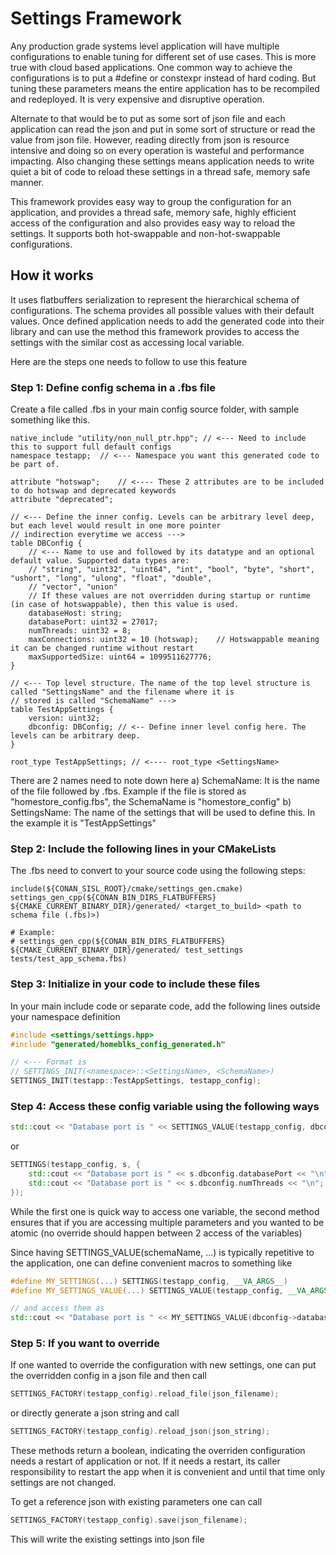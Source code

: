 # Settings Framework

Any production grade systems level application will have multiple configurations to enable tuning for different set of 
use cases. This is more true with cloud based applications. One common way to achieve the configurations is to put a 
#define or constexpr instead of hard coding. But tuning these parameters means the entire application has to be 
recompiled and redeployed. It is very expensive and disruptive operation.

Alternate to that would be to put as some sort of json file and each application can read the json and put in some
sort of structure or read the value from json file. However, reading directly from json is resource intensive and doing
so on every operation is wasteful and performance impacting. Also changing these settings means application needs to
write quiet a bit of code to reload these settings in a thread safe, memory safe manner.

This framework provides easy way to group the configuration for an application, and provides a thread safe, memory safe,
highly efficient access of the configuration and also provides easy way to reload the settings. It supports both 
hot-swappable and non-hot-swappable configurations.

## How it works
It uses flatbuffers serialization to represent the hierarchical schema of configurations. The schema provides all
possible values with their default values. Once defined application needs to add the generated code into their library 
and can use the method this framework provides to access the settings with the similar cost as accessing local variable.

Here are the steps one needs to follow to use this feature

### Step 1: Define config schema in a .fbs file
Create a file called .fbs in your main config source folder, with sample something like this. 

```
native_include "utility/non_null_ptr.hpp"; // <--- Need to include this to support full default configs 
namespace testapp;  // <--- Namespace you want this generated code to be part of.

attribute "hotswap";    // <---- These 2 attributes are to be included to do hotswap and deprecated keywords
attribute "deprecated";

// <--- Define the inner config. Levels can be arbitrary level deep, but each level would result in one more pointer
// indirection everytime we access --->
table DBConfig {
    // <--- Name to use and followed by its datatype and an optional default value. Supported data types are:
    // "string", "uint32", "uint64", "int", "bool", "byte", "short", "ushort", "long", "ulong", "float", "double",
    // "vector", "union"
    // If these values are not overridden during startup or runtime (in case of hotswappable), then this value is used.
    databaseHost: string;         
    databasePort: uint32 = 27017;
    numThreads: uint32 = 8;
    maxConnections: uint32 = 10 (hotswap);    // Hotswappable meaning it can be changed runtime without restart
    maxSupportedSize: uint64 = 1099511627776;
}

// <--- Top level structure. The name of the top level structure is called "SettingsName" and the filename where it is
// stored is called "SchemaName" --->
table TestAppSettings {
    version: uint32;
    dbconfig: DBConfig; // <-- Define inner level config here. The levels can be arbitrary deep.
}

root_type TestAppSettings; // <---- root_type <SettingsName>
```

There are 2 names need to note down here
a) SchemaName: It is the name of the file followed by .fbs. Example if the file is stored as "homestore_config.fbs", the
SchemaName is "homestore_config"
b) SettingsName: The name of the settings that will be used to define this. In the example it is "TestAppSettings"

### Step 2: Include the following lines in your CMakeLists
The .fbs need to convert to your source code using the following steps:

```
include(${CONAN_SISL_ROOT}/cmake/settings_gen.cmake)
settings_gen_cpp(${CONAN_BIN_DIRS_FLATBUFFERS} ${CMAKE_CURRENT_BINARY_DIR}/generated/ <target_to_build> <path to schema file (.fbs)>)

# Example:
# settings_gen_cpp(${CONAN_BIN_DIRS_FLATBUFFERS} ${CMAKE_CURRENT_BINARY_DIR}/generated/ test_settings tests/test_app_schema.fbs)
```

### Step 3: Initialize in your code to include these files
In your main include code or separate code, add the following lines outside your namespace definition

```c++
#include <settings/settings.hpp>
#include "generated/homeblks_config_generated.h"

// <--- Format is
// SETTINGS_INIT(<namespace>::<SettingsName>, <SchemaName>)
SETTINGS_INIT(testapp::TestAppSettings, testapp_config);
```

### Step 4: Access these config variable using the following ways 
```c++
std::cout << "Database port is " << SETTINGS_VALUE(testapp_config, dbconfig->databasePort) << "\n";
```
or

```c++
SETTINGS(testapp_config, s, {
    std::cout << "Database port is " << s.dbconfig.databasePort << "\n";
    std::cout << "Database port is " << s.dbconfig.numThreads << "\n";
});
```

While the first one is quick way to access one variable, the second method ensures that if you are accessing multiple
parameters and you wanted to be atomic (no override should happen between 2 access of the variables)

Since having SETTINGS_VALUE(schemaName, ...) is typically repetitive to the application, one can define convenient
macros to something like
```c++
#define MY_SETTINGS(...) SETTINGS(testapp_config, __VA_ARGS__)
#define MY_SETTINGS_VALUE(...) SETTINGS_VALUE(testapp_config, __VA_ARGS__)

// and access them as
std::cout << "Database port is " << MY_SETTINGS_VALUE(dbconfig->databasePort) << "\n";
```

### Step 5: If you want to override
If one wanted to override the configuration with new settings, one can put the overridden config in a json file and 
then call
```c++
SETTINGS_FACTORY(testapp_config).reload_file(json_filename);
```
or directly generate a json string and call
```c++
SETTINGS_FACTORY(testapp_config).reload_json(json_string);
```

These methods return a boolean, indicating the overriden configuration needs a restart of application or not. If it 
needs a restart, its caller responsibility to restart the app when it is convenient and until that time only settings
are not changed.

To get a reference json with existing parameters one can call
```c++
SETTINGS_FACTORY(testapp_config).save(json_filename);
```
This will write the existing settings into json file
